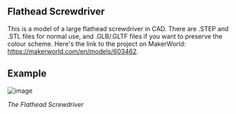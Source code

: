 ## Flathead Screwdriver
This is a model of a large flathead screwdriver in CAD. There are .STEP and .STL files for normal use, and .GLB/.GLTF files if you want to preserve the colour scheme. Here's the link to the project on MakerWorld: https://makerworld.com/en/models/603462.

## Example
![image](https://github.com/user-attachments/assets/6c4b91ea-1c01-4f3c-a863-718a8f35cd56)

_The Flathead Screwdriver_
